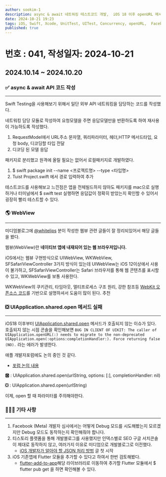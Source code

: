 ```yaml
---
author: sookim-1
description: async & await 네트워킹 테스트코드 개발,  iOS 18 이후 openURL 메서드 주의사항, Facebook(Meta) 심사 주의사항, Medium 블로그 이전, 네이티브앱에 Flutter 모듈 추가, WebView 추가 정리
date: 2024-10-21 19:23
tags: iOS, Swift, Xcode, UnitTest, UITest, Concurrency, openURL,  Facebook, Blog, Flutter, WebView
published: true
---
```

# 번호 : 041, 작성일자: 2024-10-21
## 2024.10.14 ~ 2024.10.20
### ✅ async & await API 코드 작성

---

Swift Testing을 사용해보기 위해서 일단 외부 API 네트워킹을 담당하는 코드를 작성했다.

네트워킹 담당 모듈로 작성하여 요청모델을 주면 응답모델만을 반환하도록 하여 재사용이 가능하도록 작성했다.

1. RequestModel에서 URL주소 문자열, 쿼리파라미터, 헤더,HTTP 메서드타입, 요청 body, 디코딩할 타입 전달
2. 디코딩 된 모델 응답

패키지로 분리했고 원격에 올릴 필요는 없어서 로컬패키지로 개발하였다. 

1. $ swift package init --name <프로젝트명> --type <타입명>
2. Tuist Project.swift 에서 경로 입력하여 추가

테스트코드를 사용해보고 느낀점은 앱을 전체빌드하지 않아도 패키지를 mac으로 실행하거나 터미널에서 $ swift test 실행하면 응답값이 정확히 받았는지 확인할 수 있어서 굉장히 빨리 테스트할 수 있다.

### 🌎 WebView

---

미디엄블로그에 [@whitelips](https://whitelips.medium.com/) 분이 작성한 웹뷰 관련 글들이 잘 정리되있어서 해당 글들을 봤다.

웹뷰(WebView)란 **네이티브 앱에 내재되어 있는 웹 브라우저입니다.**

iOS에서는 웹뷰 구현방식으로 UIWebView, WKWebView, SFSafariViewController 3가지 방식이 있는데 UIWebView는 iOS 12이상에서 사용이 불가하고, SFSafariViewController는 Safari 브라우저를 통해 웹 콘텐츠를 표시할 수 있고, WKWebView를 보통 사용한다.

WKWebView의 쿠키관리, 타임아웃, 멀티프로세스 구조 원리, 강한 참조등 [WebKit 오픈소스 코드](https://github.com/WebKit/WebKit)를 기반으로 설명하셔서 도움이 많이 된다. 추천

### ❎ UIApplication.shared.open 메서드 실패

---

iOS18 이후부터 [UIApplication.shared.open](http://UIApplication.shared.open) 메서드가 호출되지 않는 이슈가 있다. 호출되지 않는 시점 콘솔을 확인해보면 `BUG IN CLIENT OF UIKIT: The caller of UIApplication.openURL(:) needs to migrate to the non-deprecated UIApplication.open(:options:completionHandler:). Force returning false (NO).` 라는 에러가 발생한다.

애플 개발자포럼에도 논의 중인 것 같다. 

- [포럼 논의 내용](https://forums.developer.apple.com/forums/thread/763568)

🅾️ : UIApplication.shared.open(urlString, options: [:], completionHandler: nil)

❎ : UIApplication.shared.open(urlString)

이제, open 할 때 파라미터를 주의해야한다.

### 🙋🏻‍♂️ 기타 사항

---

1. Facebook (Meta) 개발자 심사에서는 어떻게 Debug 모드를 시도해봤는지 모르겠지만 Debug 모드도 동작하는지 확인해줘야 합니다.
2. 티스토리 플랫폼을 통해 개발블로그를 사용했지만 인덱스별로 SEO 구글 서치콘솔이 제대로 동작하지 않고, 여러가지 이유로 미디엄으로 개발블로그로 이전했다.
    - [iOS 개발자가 알아야 할 JSON 처리 방법]([https://medium.com/@sookim-1/ios-개발자가-알아야-할-json-처리-방법-150713f9f431](https://medium.com/@sookim-1/ios-%EA%B0%9C%EB%B0%9C%EC%9E%90%EA%B0%80-%EC%95%8C%EC%95%84%EC%95%BC-%ED%95%A0-json-%EC%B2%98%EB%A6%AC-%EB%B0%A9%EB%B2%95-150713f9f431)) 글 첫 시작
3. iOS 기존앱에 Flutter 모듈을 추가할 수 있다고 하여서 한번 검토해봤다.
    - [flutter-add-to-app](https://github.com/flutter-korea/flutter-add-to-app)해당 라이브러리로 이동하여 추가할 Flutter 모듈에서 $ flutter pub get 을 하면 확인해볼 수 있다.
